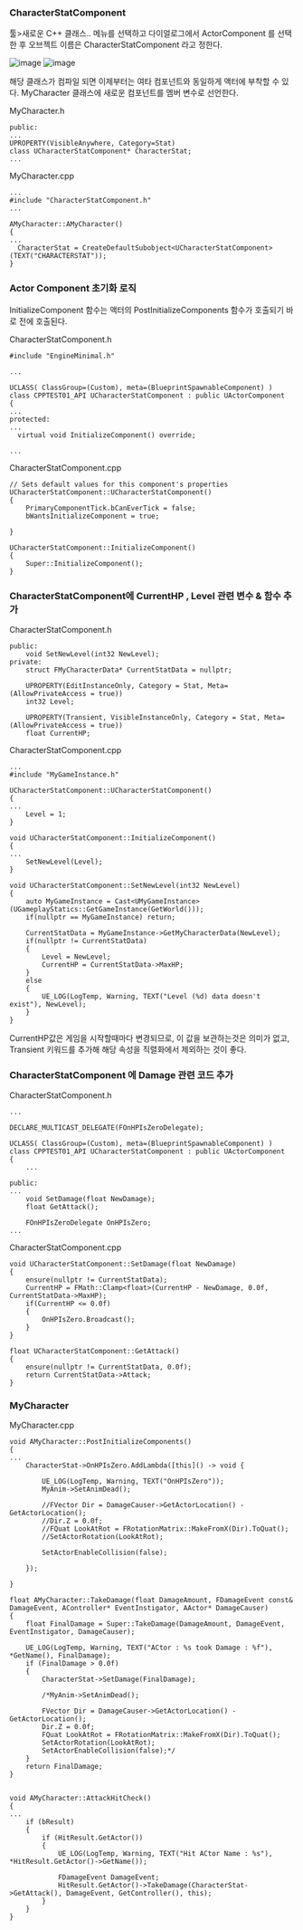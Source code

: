 ### CharacterStatComponent

툴>새로운 C++ 클래스.. 메뉴를 선택하고 다이얼로그에서 ActorComponent 를 선택한 후 오브젝트 이름은 CharacterStatComponent 라고 정한다.

![image](https://user-images.githubusercontent.com/29656900/186672608-1475078c-90ae-452d-8944-11469d6f8900.png)
![image](https://user-images.githubusercontent.com/29656900/186673296-93ba47b4-04e6-4577-aa29-b2ebfd615f35.png)


해당 클래스가 컴파일 되면 이제부터는 여타 컴포넌트와 동일하게 액터에 부착할 수 있다. MyCharacter 클래스에 새로운 컴포넌트를 멤버 변수로 선언한다.

MyCharacter.h
```
public:
...
UPROPERTY(VisibleAnywhere, Category=Stat)
class UCharacterStatComponent* CharacterStat;
...
```
MyCharacter.cpp
```
...
#include "CharacterStatComponent.h"
...

AMyCharacter::AMyCharacter()
{
...
  CharacterStat = CreateDefaultSubobject<UCharacterStatComponent>(TEXT("CHARACTERSTAT"));
}
```
### Actor Component 초기화 로직

InitializeComponent 함수는 액터의 PostInitializeComponents 함수가 호출되기 바로 전에 호출된다.

CharacterStatComponent.h
```
#include "EngineMinimal.h"

...

UCLASS( ClassGroup=(Custom), meta=(BlueprintSpawnableComponent) )
class CPPTEST01_API UCharacterStatComponent : public UActorComponent
{
...
protected:
...
  virtual void InitializeComponent() override;
  
...

```

CharacterStatComponent.cpp
```
// Sets default values for this component's properties
UCharacterStatComponent::UCharacterStatComponent()
{	
	PrimaryComponentTick.bCanEverTick = false;
  	bWantsInitializeComponent = true;

}

UCharacterStatComponent::InitializeComponent()
{
  	Super::InitializeComponent();
}

```

### CharacterStatComponent에 CurrentHP , Level 관련 변수 & 함수 추가 

CharacterStatComponent.h
```
public:
	void SetNewLevel(int32 NewLevel);
private:
	struct FMyCharacterData* CurrentStatData = nullptr;
	
	UPROPERTY(EditInstanceOnly, Category = Stat, Meta=(AllowPrivateAccess = true))
	int32 Level;
	
	UPROPERTY(Transient, VisibleInstanceOnly, Category = Stat, Meta=(AllowPrivateAccess = true))
	float CurrentHP;
```
CharacterStatComponent.cpp
```
...
#include "MyGameInstance.h"

UCharacterStatComponent::UCharacterStatComponent()
{
...
	Level = 1;
}

void UCharacterStatComponent::InitializeComponent()
{
...
	SetNewLevel(Level);
}

void UCharacterStatComponent::SetNewLevel(int32 NewLevel)
{
	auto MyGameInstance = Cast<UMyGameInstance>(UGameplayStatics::GetGameInstance(GetWorld()));
	if(nullptr == MyGameInstance) return;
	
	CurrentStatData = MyGameInstance->GetMyCharacterData(NewLevel);
	if(nullptr != CurrentStatData)
	{
		Level = NewLevel;
		CurrentHP = CurrentStatData->MaxHP;
	}
	else
	{
		UE_LOG(LogTemp, Warning, TEXT("Level (%d) data doesn't exist"), NewLevel);
	}
}

```
CurrentHP값은 게임을 시작할때마다 변경되므로, 이 값을 보관하는것은 의미가 없고, Transient 키워드를 추가해 해당 속성을 직렬화에서 제외하는 것이 좋다.

### CharacterStatComponent 에 Damage 관련 코드 추가

CharacterStatComponent.h
```
...

DECLARE_MULTICAST_DELEGATE(FOnHPIsZeroDelegate);

UCLASS( ClassGroup=(Custom), meta=(BlueprintSpawnableComponent) )
class CPPTEST01_API UCharacterStatComponent : public UActorComponent
{
	...

public:
...
	void SetDamage(float NewDamage);
	float GetAttack();
	
	FOnHPIsZeroDelegate OnHPIsZero;
...
```

CharacterStatComponent.cpp
```
void UCharacterStatComponent::SetDamage(float NewDamage)
{
	ensure(nullptr != CurrentStatData);
	CurrentHP = FMath::Clamp<float>(CurrentHP - NewDamage, 0.0f, CurrentStatData->MaxHP);
	if(CurrentHP <= 0.0f)
	{
		OnHPIsZero.Broadcast();
	}
}

float UCharacterStatComponent::GetAttack()
{
	ensure(nullptr != CurrentStatData, 0.0f);
	return CurrentStatData->Attack;
}

```

### MyCharacter

MyCharacter.cpp
```
void AMyCharacter::PostInitializeComponents()
{
...
	CharacterStat->OnHPIsZero.AddLambda([this]() -> void {
		
		UE_LOG(LogTemp, Warning, TEXT("OnHPIsZero"));
		MyAnim->SetAnimDead();

		//FVector Dir = DamageCauser->GetActorLocation() - GetActorLocation();
		//Dir.Z = 0.0f;
		//FQuat LookAtRot = FRotationMatrix::MakeFromX(Dir).ToQuat();
		//SetActorRotation(LookAtRot);

		SetActorEnableCollision(false);

	});
	
}

float AMyCharacter::TakeDamage(float DamageAmount, FDamageEvent const& DamageEvent, AController* EventInstigator, AActor* DamageCauser)
{
	float FinalDamage = Super::TakeDamage(DamageAmount, DamageEvent, EventInstigator, DamageCauser);
	
	UE_LOG(LogTemp, Warning, TEXT("ACtor : %s took Damage : %f"), *GetName(), FinalDamage);
	if (FinalDamage > 0.0f)
	{
		CharacterStat->SetDamage(FinalDamage);

		/*MyAnim->SetAnimDead();

		FVector Dir = DamageCauser->GetActorLocation() - GetActorLocation();
		Dir.Z = 0.0f;
		FQuat LookAtRot = FRotationMatrix::MakeFromX(Dir).ToQuat();
		SetActorRotation(LookAtRot);
		SetActorEnableCollision(false);*/
	}
	return FinalDamage;
}


void AMyCharacter::AttackHitCheck()
{
...
	if (bResult)
	{
		if (HitResult.GetActor())
		{
			UE_LOG(LogTemp, Warning, TEXT("Hit ACtor Name : %s"), *HitResult.GetActor()->GetName());

			FDamageEvent DamageEvent;
			HitResult.GetActor()->TakeDamage(CharacterStat->GetAttack(), DamageEvent, GetController(), this);
		}
	}
}
```
